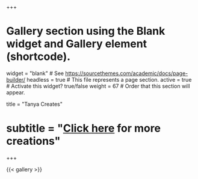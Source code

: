 +++
# Gallery section using the Blank widget and Gallery element (shortcode).
widget = "blank"  # See https://sourcethemes.com/academic/docs/page-builder/
headless = true  # This file represents a page section.
active = true  # Activate this widget? true/false
weight = 67  # Order that this section will appear.

title = "Tanya Creates"
# subtitle = "[Click here](https://tanyastrydom.myportfolio.com/work) for more creations"
+++

{{< gallery >}}
